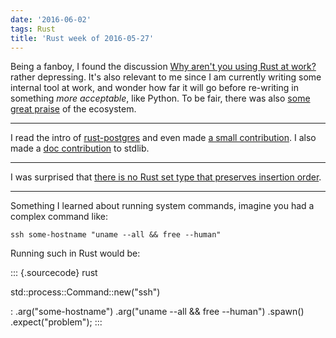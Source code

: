```yaml
---
date: '2016-06-02'
tags: Rust
title: 'Rust week of 2016-05-27'
---
```


Being a fanboy, I found the discussion [Why aren\'t you using Rust at
work?] rather depressing. It\'s also relevant to me since I am currently
writing some internal tool at work, and wonder how far it will go before
re-writing in something *more acceptable*, like Python. To be fair,
there was also [some great praise] of the ecosystem.

------------------------------------------------------------------------

I read the intro of [rust-postgres] and even made [a small
contribution]. I also made a [doc contribution] to stdlib.

------------------------------------------------------------------------

I was surprised that [there is no Rust set type that preserves insertion
order].

------------------------------------------------------------------------

Something I learned about running system commands, imagine you had a
complex command like:

    ssh some-hostname "uname --all && free --human"

Running such in Rust would be:

::: {.sourcecode}
rust

std::process::Command::new(\"ssh\")

:   .arg(\"some-hostname\") .arg(\"uname \--all && free \--human\")
    .spawn() .expect(\"problem\");
:::

  [Why aren\'t you using Rust at work?]: https://www.reddit.com/r/rust/comments/4kqhqz
  [some great praise]: https://www.reddit.com/r/rust/comments/4kqhqz//d3hx9l0
  [rust-postgres]: https://github.com/sfackler/rust-postgres/blob/master/README.md
  [a small contribution]: https://github.com/sfackler/rust-postgres/pull/186
  [doc contribution]: https://github.com/rust-lang/rust/pull/34033
  [there is no Rust set type that preserves insertion order]: http://stackoverflow.com/questions/37550208
